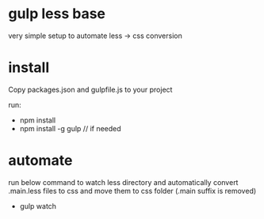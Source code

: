 # gulp less base
very simple setup to automate less -> css conversion

# install
Copy packages.json and gulpfile.js to your project

run:
* npm install
* npm install -g gulp // if needed

# automate
run below command to watch less directory and automatically convert .main.less files to css and move them to css folder (.main suffix is removed)

* gulp watch 